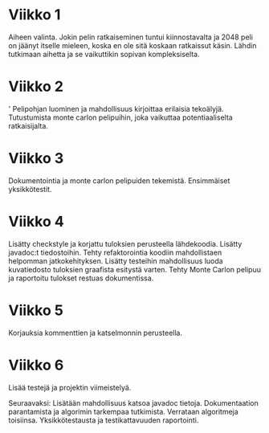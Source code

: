 # Viikko 1
Aiheen valinta. Jokin pelin ratkaiseminen tuntui kiinnostavalta ja 2048 peli on jäänyt
itselle mieleen, koska en ole sitä koskaan ratkaissut käsin. Lähdin tutkimaan aihetta ja 
se vaikuttikin sopivan kompleksiselta. 
# Viikko 2
'
Pelipohjan luominen ja mahdollisuus kirjoittaa erilaisia tekoälyjä. Tutustumista monte carlon pelipuihin, joka vaikuttaa potentiaaliselta ratkaisijalta. 
# Viikko 3
Dokumentointia ja monte carlon pelipuiden tekemistä. Ensimmäiset yksikkötestit. 

# Viikko 4 
Lisätty checkstyle ja korjattu tuloksien perusteella lähdekoodia. Lisätty javadoc:t tiedostoihin. Tehty refaktorointia 
koodiin mahdollistaen helpomman jatkokehityksen. Lisätty testeihin mahdollisuus luoda kuvatiedosto tuloksien graafista
esitystä varten. Tehty Monte Carlon pelipuu ja raportoitu tulokset restuas dokumentissa.

# Viikko 5
Korjauksia kommenttien ja katselmonnin perusteella.

# Viikko 6 
Lisää testejä ja projektin viimeistelyä. 



Seuraavaksi: 
Lisätään mahdollisuus katsoa javadoc tietoja. Dokumentaation parantamista ja algorimin tarkempaa tutkimista.
Verrataan algoritmeja toisiinsa. Yksikkötestausta ja testikattavuuden raportointi.
